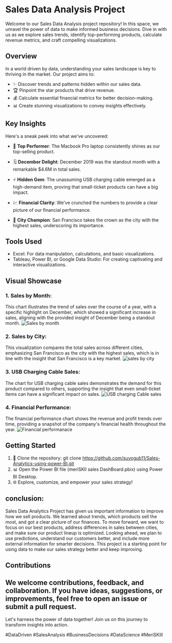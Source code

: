 # Sales Data Analysis Project

Welcome to our Sales Data Analysis project repository! In this space, we unravel the power of data to make informed business decisions. Dive in with us as we explore sales trends, identify top-performing products, calculate revenue metrics, and craft compelling visualizations.

## Overview

In a world driven by data, understanding your sales landscape is key to thriving in the market. Our project aims to:

- ✨ Discover trends and patterns hidden within our sales data.
- 🏆 Pinpoint the star products that drive revenue.
- 💰 Calculate essential financial metrics for better decision-making.
- 📊 Create stunning visualizations to convey insights effectively.

## Key Insights

Here's a sneak peek into what we've uncovered:

- 🚀 **Top Performer**: The Macbook Pro laptop consistently shines as our top-selling product.

- 🗓️ **December Delight**: December 2019 was the standout month with a remarkable $4.6M in total sales.

- ⚡ **Hidden Gem**: The unassuming USB charging cable emerged as a high-demand item, proving that small-ticket products can have a big impact.

- 💹 **Financial Clarity**: We've crunched the numbers to provide a clear picture of our financial performance.

- 🌆 **City Champion**: San Francisco takes the crown as the city with the highest sales, underscoring its importance.

## Tools Used

- Excel: For data manipulation, calculations, and basic visualizations.
- Tableau, Power BI, or Google Data Studio: For creating captivating and interactive visualizations.

## Visual Showcase
### 1. Sales by Month:
This chart illustrates the trend of sales over the course of a year, with a specific highlight on December, which showed a significant increase in sales, aligning with the provided insight of December being a standout month.
![Sales by month](https://julius.ai/files?filename=sales_by_month.png)

### 2. Sales by City:
This visualization compares the total sales across different cities, emphasizing San Francisco as the city with the highest sales, which is in line with the insight that San Francisco is a key market.
![sales by city](https://julius.ai/files?filename=sales_by_city.png)

### 3. USB Charging Cable Sales:
The chart for USB charging cable sales demonstrates the demand for this product compared to others, supporting the insight that even small-ticket items can have a significant impact on sales.
![USB charging Cable sales](https://julius.ai/files?filename=usb_charging_cable_sales.png)

### 4. Financial Performance:
The financial performance chart shows the revenue and profit trends over time, providing a snapshot of the company's financial health throughout the year.
![Financial performanace](https://julius.ai/files?filename=financial_performance.png)


## Getting Started
1. 🚀 Clone the repository:
git clone https://github.com/suyogub11/Sales-Analytics-using-power-BI.git
2. 📊 Open the Power BI file (meriSKIl sales DashBoard.pbix) using Power BI Desktop.
3. 🌐 Explore, customize, and empower your sales strategy!

## conclusion:
Sales Data Analytics Project has given us important information to improve how we sell products. We learned about trends, which products sell the most, and got a clear picture of our finances. To move forward, we want to focus on our best products, address differences in sales between cities, and make sure our product lineup is optimized. Looking ahead, we plan to use predictions, understand our customers better, and include more external information for smarter decisions. This project is a starting point for using data to make our sales strategy better and keep improving.


## Contributions

We welcome contributions, feedback, and collaboration. If you have ideas, suggestions, or improvements, feel free to open an issue or submit a pull request.
----

Let's harness the power of data together! Join us on this journey to transform insights into action.

#DataDriven #SalesAnalysis #BusinessDecisions #DataScience #MeriSKIll







